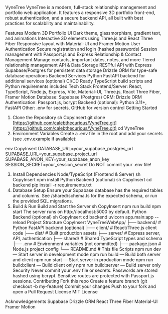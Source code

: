 
VyneTree
VyneTree is a modern, full-stack relationship management and portfolio web application. It features a responsive 3D portfolio front-end, robust authentication, and a secure backend API, all built with best practices for scalability and maintainability.

Features
Modern 3D Portfolio UI
Dark theme, glassmorphism, gradient text, and animations
Interactive 3D elements using Three.js and React Three Fiber
Responsive layout with Material-UI and Framer Motion
User Authentication
Secure registration and login (hashed passwords)
Session management with Passport.js and Express
Relationship & Contact Management
Manage contacts, important dates, notes, and more
Tiered relationship management
API & Data Storage
RESTful API with Express
Supabase/Postgres for persistent data storage
Drizzle ORM for type-safe database operations
Backend Services
Python FastAPI backend for additional services (optional)
CI/CD Ready
TypeScript build scripts and Python requirements included
Tech Stack
Frontend/Server: React, TypeScript, Node.js, Express, Vite, Material-UI, Three.js, React Three Fiber, Framer Motion
Database: Supabase (Postgres)
ORM: Drizzle ORM
Authentication: Passport.js, bcrypt
Backend (optional): Python 3.11+, FastAPI
Other: .env for secrets, GitHub for version control
Getting Started
1. Clone the Repository
sh
CopyInsert
git clone [https://github.com/calebthecurious/VyneTree.git](https://github.com/calebthecurious/VyneTree.git)
cd VyneTree
2. Environment Variables
Create a .env file in the root and add your secrets (see .env.example if available):

env
CopyInsert
DATABASE_URL=your_supabase_postgres_url
SUPABASE_URL=your_supabase_project_url
SUPABASE_ANON_KEY=your_supabase_anon_key
SESSION_SECRET=your_session_secret
Do NOT commit your .env file!

3. Install Dependencies
Node/TypeScript (Frontend & Server)
sh
CopyInsert
npm install
Python Backend (optional)
sh
CopyInsert
cd backend
pip install -r requirements.txt
4. Database Setup
Ensure your Supabase database has the required tables and columns.
See /shared/schema.ts for the expected schema, or run the provided SQL migrations.
5. Build & Run
Build and Start the Server
sh
CopyInsert
npm run build
npm start
The server runs on http://localhost:5000 by default.
Python Backend (optional)
sh
CopyInsert
cd backend
uvicorn app.main:app --reload
Project Structure
CopyInsert
VyneTreeWebApp/
├── backend/         # Python FastAPI backend (optional)
├── client/          # React/Three.js client code
├── dist/            # Built production assets
├── server/          # Express server, API, authentication
├── shared/          # Shared TypeScript types and schema
├── .env             # Environment variables (not committed)
├── package.json     # Node.js project config
└── README.md        # This file
Scripts
npm run dev — Start server in development mode
npm run build — Build both server and client
npm run start — Start server in production mode
npm run build:client — Build client only
npm run build:server — Build server only
Security
Never commit your .env file or secrets.
Passwords are stored hashed using bcrypt.
Sensitive routes are protected with Passport.js sessions.
Contributing
Fork this repo
Create a feature branch (git checkout -b my-feature)
Commit your changes
Push to your fork and open a Pull Request
License
MIT License

Acknowledgements
Supabase
Drizzle ORM
React Three Fiber
Material-UI
Framer Motion
